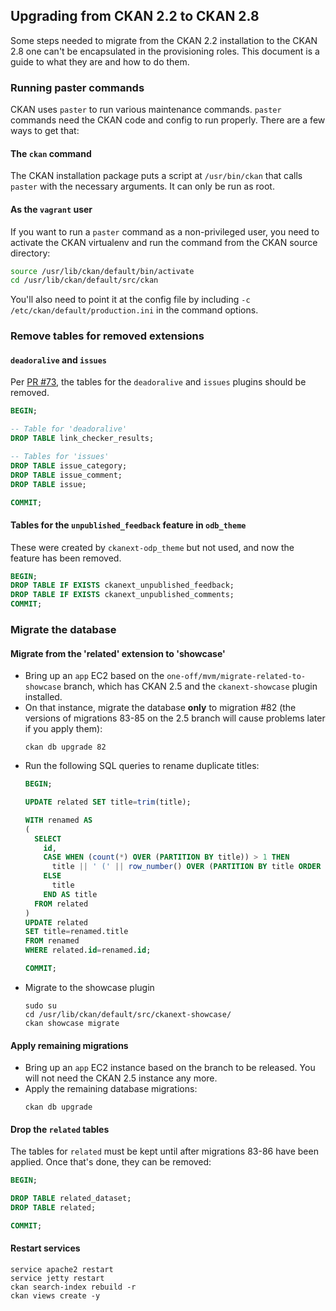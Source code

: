 ## Upgrading from CKAN 2.2 to CKAN 2.8

Some steps needed to migrate from the CKAN 2.2 installation to the CKAN 2.8 one can't be
encapsulated in the provisioning roles.  This document is a guide to what they are and how to
do them.

### Running paster commands

CKAN uses `paster` to run various maintenance commands. `paster` commands need the CKAN code and config to run properly. There are a few ways to get that:

#### The `ckan` command
The CKAN installation package puts a script at `/usr/bin/ckan` that calls `paster` with the
necessary arguments.  It can only be run as root.

#### As the `vagrant` user
If you want to run a `paster` command as a non-privileged user, you need to activate the CKAN
virtualenv and run the command from the CKAN source directory:
```bash
source /usr/lib/ckan/default/bin/activate
cd /usr/lib/ckan/default/src/ckan
```
You'll also need to point it at the config file by including `-c /etc/ckan/default/production.ini`
in the command options.

### Remove tables for removed extensions

#### `deadoralive` and `issues`
Per [PR #73](https://github.com/azavea/opendataphilly-ckan/pull/73), the tables for the
`deadoralive` and `issues` plugins should be removed.

```sql
BEGIN;

-- Table for 'deadoralive'
DROP TABLE link_checker_results;

-- Tables for 'issues'
DROP TABLE issue_category;
DROP TABLE issue_comment;
DROP TABLE issue;

COMMIT;
```

#### Tables for the `unpublished_feedback` feature in `odb_theme`

These were created by `ckanext-odp_theme` but not used, and now the feature has been removed.
```sql
BEGIN;
DROP TABLE IF EXISTS ckanext_unpublished_feedback;
DROP TABLE IF EXISTS ckanext_unpublished_comments;
COMMIT;
```

### Migrate the database

#### Migrate from the 'related' extension to 'showcase'

- Bring up an `app` EC2 based on the `one-off/mvm/migrate-related-to-showcase` branch, which has CKAN 2.5 and the `ckanext-showcase` plugin installed.
- On that instance, migrate the database **only** to migration #82 (the versions of migrations 83-85 on the 2.5 branch will cause problems later if you apply them):
  ```
  ckan db upgrade 82
  ```
- Run the following SQL queries to rename duplicate titles:
  ```sql
  BEGIN;

  UPDATE related SET title=trim(title);

  WITH renamed AS
  (
    SELECT
      id,
      CASE WHEN (count(*) OVER (PARTITION BY title)) > 1 THEN
        title || ' (' || row_number() OVER (PARTITION BY title ORDER BY id) || ')'
      ELSE
        title
      END AS title
    FROM related
  )
  UPDATE related
  SET title=renamed.title
  FROM renamed
  WHERE related.id=renamed.id;

  COMMIT;
  ```
- Migrate to the showcase plugin
  ```
  sudo su
  cd /usr/lib/ckan/default/src/ckanext-showcase/
  ckan showcase migrate
  ```

#### Apply remaining migrations

- Bring up an `app` EC2 instance based on the branch to be released. You will not need the CKAN 2.5 instance any more.
- Apply the remaining database migrations:
  ```
  ckan db upgrade
  ```

#### Drop the `related` tables
  The tables for `related` must be kept until after migrations 83-86 have been applied. Once that's done, they can be removed:
  ```sql
  BEGIN;

  DROP TABLE related_dataset;
  DROP TABLE related;

  COMMIT;
  ```

#### Restart services
  ```
  service apache2 restart
  service jetty restart
  ckan search-index rebuild -r
  ckan views create -y
  ```

